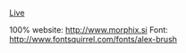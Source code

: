 [Live](https://rawgithub.com/damiengo/wdg/master/htdocs/index.html)

100% website: http://www.morphix.si
Font: http://www.fontsquirrel.com/fonts/alex-brush